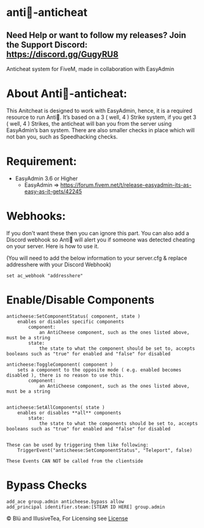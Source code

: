 # anti🧀-anticheat
## Need Help or want to follow my releases? Join the Support Discord: https://discord.gg/GugyRU8

Anticheat system for FiveM, made in collaboration with EasyAdmin

# About Anti🧀-anticheat:
This Anitcheat is designed to work with EasyAdmin, hence, it is a required resource to run Anti🧀. It’s based on a 3 ( well, 4 ) Strike system, if you get 3 ( well, 4 ) Strikes, the anticheat will ban you from the server using EasyAdmin’s ban system.
There are also smaller checks in place which will not ban you, such as Speedhacking checks.

# Requirement:
* EasyAdmin 3.6 or Higher
  * EasyAdmin => https://forum.fivem.net/t/release-easyadmin-its-as-easy-as-it-gets/42245

# Webhooks:
If you don't want these then you can ignore this part. You can also add a Discord webhook so Anti🧀 will alert you if someone was detected cheating on your server. Here is how to use it.

(You will need to add the below information to your server.cfg & replace addresshere with your Discord Webhook)
```
set ac_webhook "addresshere"
```

# Enable/Disable Components
```
anticheese:SetComponentStatus( component, state ) 
	enables or disables specific components
		component:
			an AntiCheese component, such as the ones listed above, must be a string
		state:
			the state to what the component should be set to, accepts booleans such as "true" for enabled and "false" for disabled

anticheese:ToggleComponent( component ) 
	sets a component to the opposite mode ( e.g. enabled becomes disabled ), there is no reason to use this.
		component:
			an AntiCheese component, such as the ones listed above, must be a string


anticheese:SetAllComponents( state ) 
	enables or disables **all** components
		state:
			the state to what the components should be set to, accepts booleans such as "true" for enabled and "false" for disabled
			

These can be used by triggering them like following:
	TriggerEvent("anticheese:SetComponentStatus", "Teleport", false)
	
These Events CAN NOT be called from the clientside
```

# Bypass Checks

```
add_ace group.admin anticheese.bypass allow
add_principal identifier.steam:[STEAM ID HERE] group.admin
```

© Blü and IllusiveTea, For Licensing see [License](https://github.com/Bluethefurry/anticheese-anticheat/blob/master/LICENSE)
